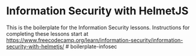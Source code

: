 # Information Security with HelmetJS

This is the boilerplate for the Information Security lessons. Instructions for completing these lessons start at https://www.freecodecamp.org/learn/information-security/information-security-with-helmetjs/
#   b o i l e r p l a t e - i n f o s e c  
 